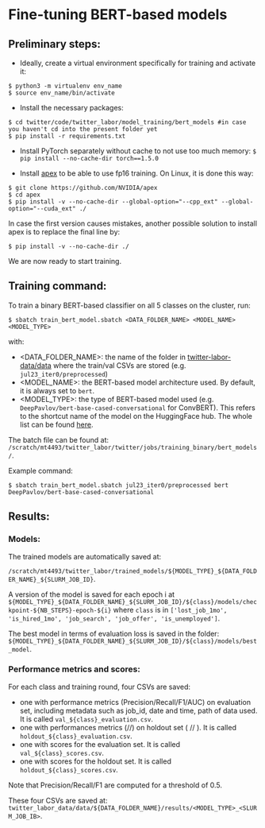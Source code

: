 # Fine-tuning BERT-based models

## Preliminary steps:

- Ideally, create a virtual environment specifically for training and activate it:

```
$ python3 -m virtualenv env_name
$ source env_name/bin/activate
```

- Install the necessary packages:
```
$ cd twitter/code/twitter_labor/model_training/bert_models #in case you haven't cd into the present folder yet
$ pip install -r requirements.txt
```

- Install PyTorch separately without cache to not use too much memory:
`$ pip install --no-cache-dir torch==1.5.0`

- Install [apex](https://github.com/nvidia/apex) to be able to use fp16 training. On Linux, it is done this way:
```
$ git clone https://github.com/NVIDIA/apex
$ cd apex
$ pip install -v --no-cache-dir --global-option="--cpp_ext" --global-option="--cuda_ext" ./
```

In case the first version causes mistakes, another possible solution to install apex is to replace the final line by:

`$ pip install -v --no-cache-dir ./`

We are now ready to start training.

## Training command:

To train a binary BERT-based classifier on all 5 classes on the cluster, run:

`$ sbatch train_bert_model.sbatch <DATA_FOLDER_NAME> <MODEL_NAME> <MODEL_TYPE>`

with:
- <DATA_FOLDER_NAME>: the name of the folder in [twitter-labor-data/data](https://github.com/manueltonneau/twitter-labor-data/tree/master/data) where the train/val CSVs are stored (e.g. `jul23_iter0/preprocessed`)
- <MODEL_NAME>: the BERT-based model architecture used. By default, it is always set to `bert`. 
- <MODEL_TYPE>: the type of BERT-based model used (e.g. `DeepPavlov/bert-base-cased-conversational` for ConvBERT). This refers to the shortcut name of the model on the HuggingFace hub. The whole list can be found [here](https://huggingface.co/transformers/pretrained_models.html). 

The batch file can be found at: `/scratch/mt4493/twitter_labor/twitter/jobs/training_binary/bert_models/`. 

Example command: 

`$ sbatch train_bert_model.sbatch jul23_iter0/preprocessed bert DeepPavlov/bert-base-cased-conversational`
## Results:

### Models:

The trained models are automatically saved at: 

`/scratch/mt4493/twitter_labor/trained_models/${MODEL_TYPE}_${DATA_FOLDER_NAME}_${SLURM_JOB_ID}`.

A version of the model is saved for each epoch i at `${MODEL_TYPE}_${DATA_FOLDER_NAME}_${SLURM_JOB_ID}/${class}/models/checkpoint-${NB_STEPS}-epoch-${i}` where `class` is in `['lost_job_1mo', 'is_hired_1mo', 'job_search', 'job_offer', 'is_unemployed']`. 

The best model in terms of evaluation loss is saved in the folder: `${MODEL_TYPE}_${DATA_FOLDER_NAME}_${SLURM_JOB_ID}/${class}/models/best_model`. 

### Performance metrics and scores:

For each class and training round, four CSVs are saved:
- one with performance metrics (Precision/Recall/F1/AUC) on evaluation set, including metadata such as job_id, date and time, path of data used. It is called `val_${class}_evaluation.csv`. 
- one with performances metrics (//) on holdout set ( // ). It is called `holdout_${class}_evaluation.csv`. 
- one with scores for the evaluation set. It is called `val_${class}_scores.csv`. 
- one with scores for the holdout set. It is called `holdout_${class}_scores.csv`. 

Note that Precision/Recall/F1 are computed for a threshold of 0.5.

These four CSVs are saved at: `twitter_labor_data/data/${DATA_FOLDER_NAME}/results/<MODEL_TYPE>_<SLURM_JOB_IB>`. 
